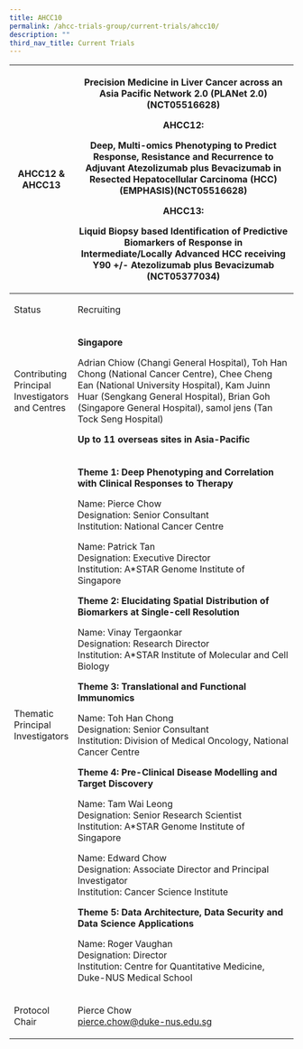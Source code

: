 ```yaml
---
title: AHCC10
permalink: /ahcc-trials-group/current-trials/ahcc10/
description: ""
third_nav_title: Current Trials
---
```

<table>
<thead>
<tr>
<th width="21%"><strong>AHCC12 &amp; AHCC13</strong></th>
<th>
<p>Precision Medicine in Liver Cancer across an Asia Pacific Network 2.0 (PLANet 2.0) (NCT05516628)</p>
<p><strong>AHCC12:</strong></p>
<p>Deep, Multi-omics Phenotyping to Predict Response, Resistance and Recurrence to Adjuvant Atezolizumab plus Bevacizumab in Resected Hepatocellular Carcinoma (HCC)(EMPHASIS)(NCT05516628)</p>
<p><strong>AHCC13:</strong></p>
<p>Liquid Biopsy based Identification of Predictive Biomarkers of Response in Intermediate/Locally Advanced HCC receiving Y90 +/- Atezolizumab plus Bevacizumab (NCT05377034)</p>
</th>
</tr>
</thead>
<tbody>
<tr>
<td>Status</td>
<td>
<p>Recruiting</p>
</td>
</tr>
<tr>
<td>Contributing Principal Investigators and Centres</td>
<td>
<p><strong>Singapore</strong></p>
<p>Adrian Chiow (Changi General Hospital), Toh Han Chong (National Cancer Centre), Chee Cheng Ean (National University Hospital), Kam Juinn Huar (Sengkang General Hospital), Brian Goh (Singapore General Hospital), samol jens (Tan Tock Seng Hospital)</p>
<p><strong>Up to 11 overseas sites in Asia-Pacific</strong></p>
</td>
</tr>
<tr>
<td>Thematic Principal Investigators</td>
<td>
<p><strong>Theme 1: Deep Phenotyping and Correlation with Clinical Responses to Therapy</strong></p>
<p>Name: Pierce Chow<br>
Designation: Senior Consultant<br>
Institution: National Cancer Centre</p>
<p>Name: Patrick Tan<br>
Designation: Executive Director<br>
Institution: A*STAR Genome Institute of Singapore</p>
<p><strong>Theme 2: Elucidating Spatial Distribution of Biomarkers at Single-cell Resolution</strong></p>
<p>Name: Vinay Tergaonkar<br>
Designation: Research Director<br>
Institution: A*STAR Institute of Molecular and Cell Biology</p>
<p><strong>Theme 3: Translational and Functional Immunomics</strong></p>
<p>Name: Toh Han Chong<br>
Designation: Senior Consultant<br>
Institution: Division of Medical Oncology, National Cancer Centre</p>
<p><strong>Theme 4: Pre-Clinical Disease Modelling and Target Discovery</strong></p>
<p>Name: Tam Wai Leong<br>
Designation: Senior Research Scientist<br>
Institution: A*STAR Genome Institute of Singapore</p>
<p>Name: Edward Chow<br>
Designation: Associate Director and Principal Investigator<br>
Institution: Cancer Science Institute</p>
<p><strong>Theme 5: Data Architecture, Data Security and Data Science Applications</strong></p>
<p>Name: Roger Vaughan<br>
Designation: Director<br>
Institution: Centre for Quantitative Medicine, Duke-NUS Medical School</p>
</td>
</tr>
<tr>
<td>Protocol Chair</td>
<td>
<p>Pierce Chow<br><a href="mailto:pierce.chow@duke-nus.edu.sg">pierce.chow@duke-nus.edu.sg</a></p>
</td>
</tr>
</tbody>
</table>